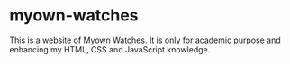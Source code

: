 # myown-watches
This is a website of Myown Watches. It is only for academic purpose and enhancing my HTML, CSS and JavaScript knowledge.
